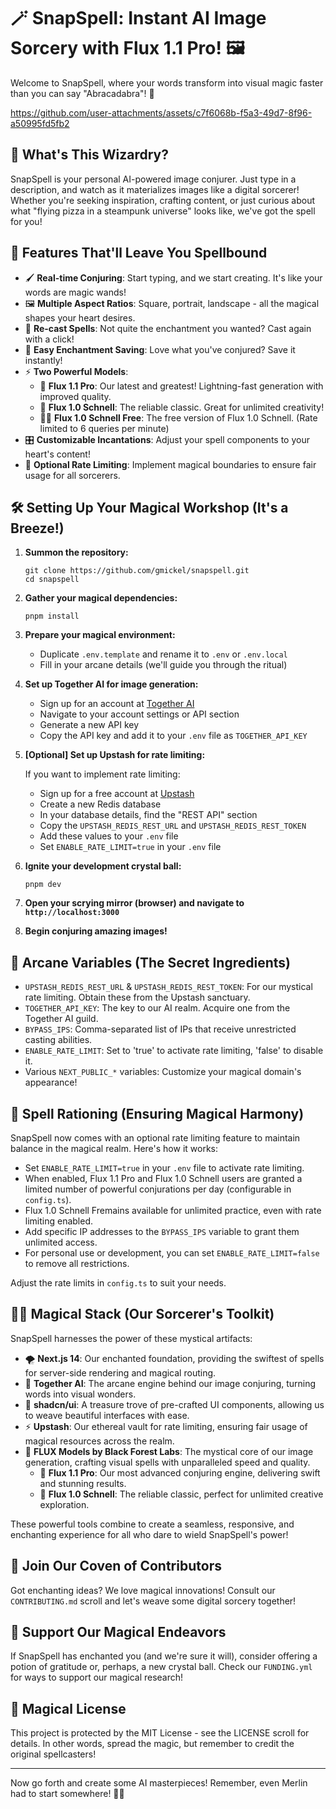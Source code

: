 # 🪄 SnapSpell: Instant AI Image Sorcery with Flux 1.1 Pro! 🖼️

Welcome to SnapSpell, where your words transform into visual magic faster than you can say "Abracadabra"! 🚀

https://github.com/user-attachments/assets/c7f6068b-f5a3-49d7-8f96-a50995fd5fb2

## 🌟 What's This Wizardry?

SnapSpell is your personal AI-powered image conjurer. Just type in a description, and watch as it materializes images like a digital sorcerer! Whether you're seeking inspiration, crafting content, or just curious about what "flying pizza in a steampunk universe" looks like, we've got the spell for you!

## 🚀 Features That'll Leave You Spellbound

- 🖌️ **Real-time Conjuring**: Start typing, and we start creating. It's like your words are magic wands!
- 🖼️ **Multiple Aspect Ratios**: Square, portrait, landscape - all the magical shapes your heart desires.
- 🔄 **Re-cast Spells**: Not quite the enchantment you wanted? Cast again with a click!
- 💾 **Easy Enchantment Saving**: Love what you've conjured? Save it instantly!
- ⚡ **Two Powerful Models**:
  - 🌟 **Flux 1.1 Pro**: Our latest and greatest! Lightning-fast generation with improved quality.
  - 🔮 **Flux 1.0 Schnell**: The reliable classic. Great for unlimited creativity!
  - 🧙‍♂️ **Flux 1.0 Schnell Free**: The free version of Flux 1.0 Schnell. (Rate limited to 6 queries per minute)
- 🎛️ **Customizable Incantations**: Adjust your spell components to your heart's content!
- 🚦 **Optional Rate Limiting**: Implement magical boundaries to ensure fair usage for all sorcerers.

## 🛠️ Setting Up Your Magical Workshop (It's a Breeze!)

1. **Summon the repository:**

   ```
   git clone https://github.com/gmickel/snapspell.git
   cd snapspell
   ```

2. **Gather your magical dependencies:**

   ```
   pnpm install
   ```

3. **Prepare your magical environment:**

   - Duplicate `.env.template` and rename it to `.env` or `.env.local`
   - Fill in your arcane details (we'll guide you through the ritual)

4. **Set up Together AI for image generation:**

   - Sign up for an account at [Together AI](https://www.together.ai/)
   - Navigate to your account settings or API section
   - Generate a new API key
   - Copy the API key and add it to your `.env` file as `TOGETHER_API_KEY`

5. **[Optional] Set up Upstash for rate limiting:**

   If you want to implement rate limiting:

   - Sign up for a free account at [Upstash](https://upstash.com/)
   - Create a new Redis database
   - In your database details, find the "REST API" section
   - Copy the `UPSTASH_REDIS_REST_URL` and `UPSTASH_REDIS_REST_TOKEN`
   - Add these values to your `.env` file
   - Set `ENABLE_RATE_LIMIT=true` in your `.env` file

6. **Ignite your development crystal ball:**

   ```
   pnpm dev
   ```

7. **Open your scrying mirror (browser) and navigate to `http://localhost:3000`**

8. **Begin conjuring amazing images!**

## 🔑 Arcane Variables (The Secret Ingredients)

- `UPSTASH_REDIS_REST_URL` & `UPSTASH_REDIS_REST_TOKEN`: For our mystical rate limiting. Obtain these from the Upstash sanctuary.
- `TOGETHER_API_KEY`: The key to our AI realm. Acquire one from the Together AI guild.
- `BYPASS_IPS`: Comma-separated list of IPs that receive unrestricted casting abilities.
- `ENABLE_RATE_LIMIT`: Set to 'true' to activate rate limiting, 'false' to disable it.
- Various `NEXT_PUBLIC_*` variables: Customize your magical domain's appearance!

## 🚦 Spell Rationing (Ensuring Magical Harmony)

SnapSpell now comes with an optional rate limiting feature to maintain balance in the magical realm. Here's how it works:

- Set `ENABLE_RATE_LIMIT=true` in your `.env` file to activate rate limiting.
- When enabled, Flux 1.1 Pro and Flux 1.0 Schnell users are granted a limited number of powerful conjurations per day (configurable in `config.ts`).
- Flux 1.0 Schnell Fremains available for unlimited practice, even with rate limiting enabled.
- Add specific IP addresses to the `BYPASS_IPS` variable to grant them unlimited access.
- For personal use or development, you can set `ENABLE_RATE_LIMIT=false` to remove all restrictions.

Adjust the rate limits in `config.ts` to suit your needs.

## 🧙‍♂️ Magical Stack (Our Sorcerer's Toolkit)

SnapSpell harnesses the power of these mystical artifacts:

- 🌪️ **Next.js 14**: Our enchanted foundation, providing the swiftest of spells for server-side rendering and magical routing.
- 🎨 **Together AI**: The arcane engine behind our image conjuring, turning words into visual wonders.
- 🔮 **shadcn/ui**: A treasure trove of pre-crafted UI components, allowing us to weave beautiful interfaces with ease.
- ⚡ **Upstash**: Our ethereal vault for rate limiting, ensuring fair usage of magical resources across the realm.
- 🌌 **FLUX Models by Black Forest Labs**: The mystical core of our image generation, crafting visual spells with unparalleled speed and quality.
  - 🚀 **Flux 1.1 Pro**: Our most advanced conjuring engine, delivering swift and stunning results.
  - 🌟 **Flux 1.0 Schnell**: The reliable classic, perfect for unlimited creative exploration.

These powerful tools combine to create a seamless, responsive, and enchanting experience for all who dare to wield SnapSpell's power!

## 🤝 Join Our Coven of Contributors

Got enchanting ideas? We love magical innovations! Consult our `CONTRIBUTING.md` scroll and let's weave some digital sorcery together!

## 💖 Support Our Magical Endeavors

If SnapSpell has enchanted you (and we're sure it will), consider offering a potion of gratitude or, perhaps, a new crystal ball. Check our `FUNDING.yml` for ways to support our magical research!

## 📜 Magical License

This project is protected by the MIT License - see the LICENSE scroll for details. In other words, spread the magic, but remember to credit the original spellcasters!

---

Now go forth and create some AI masterpieces! Remember, even Merlin had to start somewhere! 🎨✨
